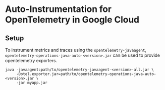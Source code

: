 # Auto-Instrumentation for OpenTelemetry in Google Cloud

## Setup

To instrument metrics and traces using the `opentelemetry-javaagent`, `opentelemetry-operations-java-auto-<version>.jar` can be used to provide opentelemetry exporters.

```
java -javaagent:path/to/opentelemetry-javaagent-<version>-all.jar \
     -Dotel.exporter.jar=path/to/opentelemetry-operations-java-auto-<version>.jar \
     -jar myapp.jar
```
